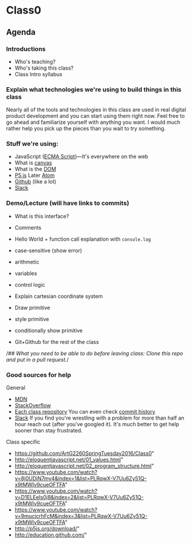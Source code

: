 # Class0

## Agenda

### Introductions
- Who's teaching?
- Who's taking this class?
- Class Intro syllabus

### Explain what technologies we're using to build things in this class
Nearly all of the tools and technologies in this class are used in real digital product development and you can start using them right now. Feel free to go ahead and familiarize yourself with anything you want. I would much rather help you pick up the pieces than you wait to try something.

### Stuff we're using:
- JavaScript ([ECMA Script](https://www.google.com/search?q=javascript+vs+ecmascript))—It's everywhere on the web
- What is [canvas](https://developer.mozilla.org/en-US/docs/Web/API/Canvas_API)
- What is the [DOM](https://developer.mozilla.org/en-US/docs/Web/API/Document_Object_Model)
- [P5.js](http://p5js.org/download/) Later [Atom](https://atom.io/)
- [Github](https://github.com) (like a lot)
- [Slack](https://slack.com)

### Demo/Lecture (will have links to commits)
- What is this interface?
- Comments
- Hello World + function call explanation with `console.log`
- case-sensitive (show error)
- arithmetic
- variables
- control logic
- Explain cartesian coordinate system
- Draw primitive
- style primitive
- conditionally show primitive

- Git+Github for the rest of the class


/*## What you need to be able to do before leaving class:
Clone this repo and put in a pull request.*/


### Good sources for help
General
- [MDN](https://developer.mozilla.org)
- [StackOverflow](http://stackoverflow.com/questions/tagged/javascript)
- [Each class repository](https://github.com/ArtG2260SpringTuesday2016/Class0) You can even check [commit history](https://github.com/ArtG2260SpringTuesday2016/Class0/commits/master)
- [Slack](https://artg2260st2016.slack.com/messages/@slackbot/) If you find you're wrestling with a problem for more than half an hour reach out (after you've googled it). It's much better to get help sooner than stay frustrated.

Class specific
- https://github.com/ArtG2260SpringTuesday2016/Class0"
- http://eloquentjavascript.net/01_values.html"
- http://eloquentjavascript.net/02_program_structure.html"
- https://www.youtube.com/watch?v=8j0UDiN7my4&index=1&list=PLRqwX-V7Uu6Zy51Q-x9tMWIv9cueOFTFA"
- https://www.youtube.com/watch?v=D1ELEeIs0j8&index=2&list=PLRqwX-V7Uu6Zy51Q-x9tMWIv9cueOFTFA"
- https://www.youtube.com/watch?v=9mucjcrhFcM&index=3&list=PLRqwX-V7Uu6Zy51Q-x9tMWIv9cueOFTFA"
- http://p5js.org/download/"
- http://education.github.com/"


